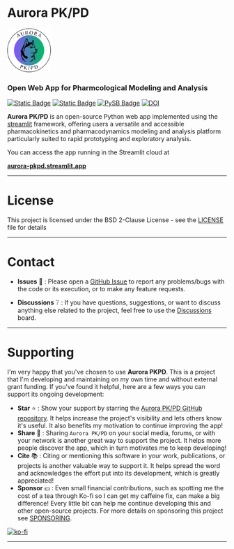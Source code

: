 # Aurora PK/PD 

<img src="assets/aurora-pkpd-logo-2.png" alt="Aurora PK/PD Logo" width="100"/>

### Open Web App for Pharmcological Modeling and Analysis

[![Static Badge](https://img.shields.io/badge/streamlit-1.36.0-red?logo=streamlit)](https://streamlit.io/)
[![Static Badge](https://img.shields.io/badge/Community_Cloud-Web_App-green?logo=streamlit)](https://aurora-pkpd.streamlit.app/)
[![PySB Badge](https://img.shields.io/badge/PySB-1.16.0-teal)](https://pysb.org/)
[![DOI](https://zenodo.org/badge/823310494.svg)](https://zenodo.org/doi/10.5281/zenodo.13138374)


**Aurora PK/PD** is an open-source Python web app implemented using 
the [streamlit](https://streamlit.io/) framework, offering users a versatile and accessible pharmacokinetics and pharmacodynamics modeling and analysis platform particularly suited to rapid prototyping and exploratory analysis.

You can access the app running in the Streamlit cloud at 

**[aurora-pkpd.streamlit.app](https://aurora-pkpd.streamlit.app/)**

------

# License

This project is licensed under the BSD 2-Clause License - see the [LICENSE](LICENSE) file for details

------

# Contact

 * **Issues** :bug: : Please open a [GitHub Issue](https://github.com/Borealis-BioModeling/aurora-pkpd/issues) to report any problems/bugs with the code or its execution, or to make any feature requests.

 * **Discussions** :grey_question: : If you have questions, suggestions, or want to discuss anything else related to the project, feel free to use the [Discussions](https://github.com/Borealis-BioModeling/aurora-pkpd/discussions) board.

------

# Supporting

I'm very happy that you've chosen to use __Aurora PKPD__. This is a project that I'm developing and maintaining on my own time and without external grant funding. If you've found it helpful, here are a few ways you can support its ongoing development:

* **Star** :star: : Show your support by starring the [Aurora PK/PD GitHub repository](https://github.com/Borealis-BioModeling/aurora-pkpd). It helps increase the project's visibility and lets others know it's useful. It also benefits my motivation to continue improving the app!
* **Share** :mega: : Sharing `Aurora PK/PD` on your social media, forums, or with your network is another great way to support the project. It helps more people discover the app, which in turn motivates me to keep developing!
* **Cite** :books: : Citing or mentioning this software in your work, publications, or projects is another valuable way to support it. It helps spread the word and acknowledges the effort put into its development, which is greatly appreciated!
* **Sponsor** :dollar: : Even small financial contributions, such as spotting me the cost of a tea through Ko-fi so I can get my caffeine fix, can make a big difference! Every little bit can help me continue developing this and other open-source projects. For more details on sponsoring this project see [SPONSORING](SPONSORING.md).

[![ko-fi](https://ko-fi.com/img/githubbutton_sm.svg)](https://ko-fi.com/J3J4ZUCVU)

-----
